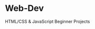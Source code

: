# Web-Dev
HTML/CSS &amp; JavaScript Beginner Projects

<!-- Just a beginner project. I'm just starting out but I'm hoping to become a Front End Developer someday. -->

